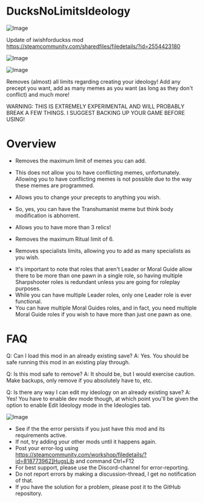 # DucksNoLimitsIdeology

![Image](https://i.imgur.com/buuPQel.png)

Update of iwishforduckss mod
https://steamcommunity.com/sharedfiles/filedetails/?id=2554423180

![Image](https://i.imgur.com/pufA0kM.png)

	
![Image](https://i.imgur.com/Z4GOv8H.png)

Removes (almost) all limits regarding creating your ideology! Add any precept you want, add as many memes as you want (as long as they don't conflict) and much more!

WARNING: THIS IS EXTREMELY EXPERIMENTAL AND WILL PROBABLY BREAK A FEW THINGS. I SUGGEST BACKING UP YOUR GAME BEFORE USING!

#  Overview 


- Removes the maximum limit of memes you can add.
+ This does not allow you to have conflicting memes, unfortunately. Allowing you to have conflicting memes is not possible due to the way these memes are programmed.

- Allows you to change your precepts to anything you wish.
+ So, yes, you can have the Transhumanist meme but think body modification is abhorrent.

- Allows you to have more than 3 relics!

- Removes the maximum Ritual limit of 6.

- Removes specialists limits, allowing you to add as many specialists as you wish.
+ It's important to note that roles that aren't Leader or Moral Guide allow there to be more than one pawn in a single role, so having multiple Sharpshooter roles is redundant unless you are going for roleplay purposes.
+ While you can have multiple Leader roles, only one Leader role is ever functional.
+ You can have multiple Moral Guides roles, and in fact, you need multiple Moral Guide roles if you wish to have more than just one pawn as one.

#  FAQ 


Q: Can I load this mod in an already existing save?
A: Yes. You should be safe running this mod in an existing play through.

Q: Is this mod safe to remove?
A: It should be, but I would exercise caution. Make backups, only remove if you absolutely have to, etc.

Q: Is there any way I can edit my ideology on an already existing save?
A: Yes! You have to enable dev mode though, at which point you'll be given the option to enable Edit Ideology mode in the Ideologies tab.
	
![Image](https://i.imgur.com/PwoNOj4.png)



-  See if the the error persists if you just have this mod and its requirements active.
-  If not, try adding your other mods until it happens again.
-  Post your error-log using https://steamcommunity.com/workshop/filedetails/?id=818773962]HugsLib and command Ctrl+F12
-  For best support, please use the Discord-channel for error-reporting.
-  Do not report errors by making a discussion-thread, I get no notification of that.
-  If you have the solution for a problem, please post it to the GitHub repository.


